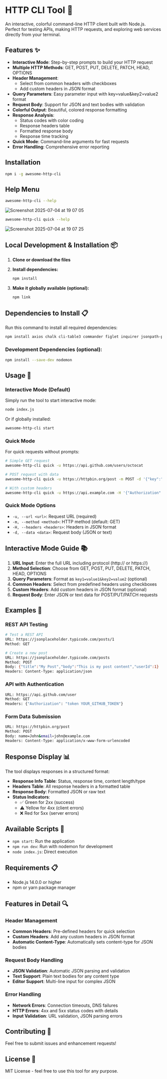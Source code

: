 # HTTP CLI Tool 🚀

An interactive, colorful command-line HTTP client built with Node.js. Perfect for testing APIs, making HTTP requests, and exploring web services directly from your terminal.

## Features ✨

- **Interactive Mode**: Step-by-step prompts to build your HTTP request
- **Multiple HTTP Methods**: GET, POST, PUT, DELETE, PATCH, HEAD, OPTIONS
- **Header Management**:
  - Select from common headers with checkboxes
  - Add custom headers in JSON format
- **Query Parameters**: Easy parameter input with key=value&key2=value2 format
- **Request Body**: Support for JSON and text bodies with validation
- **Colorful Output**: Beautiful, colored response formatting
- **Response Analysis**:
  - Status codes with color coding
  - Response headers table
  - Formatted response body
  - Response time tracking
- **Quick Mode**: Command-line arguments for fast requests
- **Error Handling**: Comprehensive error reporting

## Installation
```bash
npm i -g awesome-http-cli
```
## Help Menu

```bash
awesome-http-cli --help
```
![Screenshot 2025-07-04 at 19 07 05](https://github.com/user-attachments/assets/0c2f5ea4-d322-4824-9de5-b3b0004b37ac)

```bash
awesome-http-cli quick --help
```
![Screenshot 2025-07-04 at 19 07 25](https://github.com/user-attachments/assets/8c7b1c4e-8f8a-49bb-bfd3-e69683e1b0cd)


## Local Development & Installation 📦

1. **Clone or download the files**
2. **Install dependencies:**
   ```bash
   npm install
   ```

3. **Make it globally available (optional):**
   ```bash
   npm link
   ```

## Dependencies to Install 📋

Run this command to install all required dependencies:

```bash
npm install axios chalk cli-table3 commander figlet inquirer jsonpath-plus ora
```

### Development Dependencies (optional):
```bash
npm install --save-dev nodemon
```

## Usage 🎯

### Interactive Mode (Default)

Simply run the tool to start interactive mode:

```bash
node index.js
```

Or if globally installed:
```bash
awesome-http-cli start
```

### Quick Mode

For quick requests without prompts:

```bash
# Simple GET request
awesome-http-cli quick -u https://api.github.com/users/octocat

# POST request with data
awesome-http-cli quick -u https://httpbin.org/post -m POST -d '{"key":"value"}' -H '{"Content-Type":"application/json"}'

# With custom headers
awesome-http-cli quick -u https://api.example.com -H '{"Authorization":"Bearer token123","X-API-Key":"abc123"}'
```

### Quick Mode Options

- `-u, --url <url>`: Request URL (required)
- `-m, --method <method>`: HTTP method (default: GET)
- `-H, --headers <headers>`: Headers in JSON format
- `-d, --data <data>`: Request body (JSON or text)

## Interactive Mode Guide 📚

1. **URL Input**: Enter the full URL including protocol (http:// or https://)
2. **Method Selection**: Choose from GET, POST, PUT, DELETE, PATCH, HEAD, OPTIONS
3. **Query Parameters**: Format as `key1=value1&key2=value2` (optional)
4. **Common Headers**: Select from predefined headers using checkboxes
5. **Custom Headers**: Add custom headers in JSON format (optional)
6. **Request Body**: Enter JSON or text data for POST/PUT/PATCH requests

## Examples 🔧

### REST API Testing
```bash
# Test a REST API
URL: https://jsonplaceholder.typicode.com/posts/1
Method: GET

# Create a new post
URL: https://jsonplaceholder.typicode.com/posts
Method: POST
Body: {"title":"My Post","body":"This is my post content","userId":1}
Headers: Content-Type: application/json
```

### API with Authentication
```bash
URL: https://api.github.com/user
Method: GET
Headers: {"Authorization": "token YOUR_GITHUB_TOKEN"}
```

### Form Data Submission
```bash
URL: https://httpbin.org/post
Method: POST
Body: name=John&email=john@example.com
Headers: Content-Type: application/x-www-form-urlencoded
```

## Response Display 📊

The tool displays responses in a structured format:

- **Response Info Table**: Status, response time, content length/type
- **Headers Table**: All response headers in a formatted table
- **Response Body**: Formatted JSON or raw text
- **Status Indicators**:
  - ✅ Green for 2xx (success)
  - ⚠️ Yellow for 4xx (client errors)
  - ❌ Red for 5xx (server errors)

## Available Scripts 📝

- `npm start`: Run the application
- `npm run dev`: Run with nodemon for development
- `node index.js`: Direct execution

## Requirements 📋

- Node.js 14.0.0 or higher
- npm or yarn package manager

## Features in Detail 🔍

### Header Management
- **Common Headers**: Pre-defined headers for quick selection
- **Custom Headers**: Add any custom headers in JSON format
- **Automatic Content-Type**: Automatically sets content-type for JSON bodies

### Request Body Handling
- **JSON Validation**: Automatic JSON parsing and validation
- **Text Support**: Plain text bodies for any content type
- **Editor Support**: Multi-line input for complex JSON

### Error Handling
- **Network Errors**: Connection timeouts, DNS failures
- **HTTP Errors**: 4xx and 5xx status codes with details
- **Input Validation**: URL validation, JSON parsing errors

## Contributing 🤝

Feel free to submit issues and enhancement requests!

## License 📄

MIT License - feel free to use this tool for any purpose.
